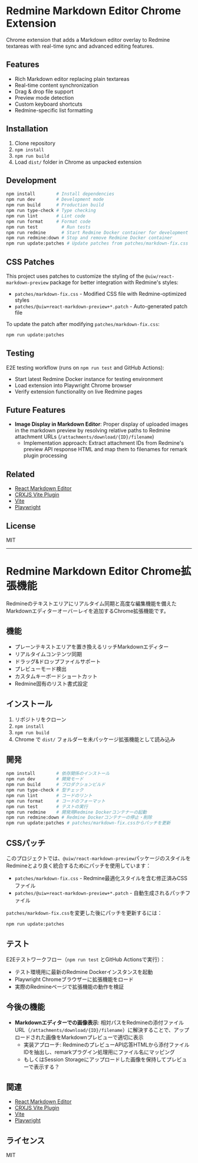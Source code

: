 # Redmine Markdown Editor Chrome Extension

Chrome extension that adds a Markdown editor overlay to Redmine textareas with real-time sync and advanced editing features.

## Features

- Rich Markdown editor replacing plain textareas
- Real-time content synchronization 
- Drag & drop file support
- Preview mode detection
- Custom keyboard shortcuts
- Redmine-specific list formatting

## Installation

1. Clone repository
2. `npm install`
3. `npm run build`
4. Load `dist/` folder in Chrome as unpacked extension

## Development

```bash
npm install        # Install dependencies
npm run dev        # Development mode
npm run build      # Production build
npm run type-check # Type checking
npm run lint       # Lint code
npm run format     # Format code
npm run test         # Run tests
npm run redmine      # Start Redmine Docker container for development
npm run redmine:down # Stop and remove Redmine Docker container
npm run update:patches # Update patches from patches/markdown-fix.css
```

## CSS Patches

This project uses patches to customize the styling of the `@uiw/react-markdown-preview` package for better integration with Redmine's styles:

- `patches/markdown-fix.css` - Modified CSS file with Redmine-optimized styles
- `patches/@uiw+react-markdown-preview+*.patch` - Auto-generated patch file

To update the patch after modifying `patches/markdown-fix.css`:

```bash
npm run update:patches
```

## Testing

E2E testing workflow (runs on `npm run test` and GitHub Actions):

- Start latest Redmine Docker instance for testing environment
- Load extension into Playwright Chrome browser
- Verify extension functionality on live Redmine pages

## Future Features

- **Image Display in Markdown Editor**: Proper display of uploaded images in the markdown preview by resolving relative paths to Redmine attachment URLs (`/attachments/download/{ID}/filename`)
  - Implementation approach: Extract attachment IDs from Redmine's preview API response HTML and map them to filenames for remark plugin processing

## Related

- [React Markdown Editor](https://github.com/uiwjs/react-markdown-editor)
- [CRXJS Vite Plugin](https://crxjs.dev/vite-plugin)
- [Vite](https://vitejs.dev/)
- [Playwright](https://playwright.dev/)

## License

MIT

---

# Redmine Markdown Editor Chrome拡張機能

Redmineのテキストエリアにリアルタイム同期と高度な編集機能を備えたMarkdownエディターオーバーレイを追加するChrome拡張機能です。

## 機能

- プレーンテキストエリアを置き換えるリッチMarkdownエディター
- リアルタイムコンテンツ同期
- ドラッグ&ドロップファイルサポート
- プレビューモード検出
- カスタムキーボードショートカット
- Redmine固有のリスト書式設定

## インストール

1. リポジトリをクローン
2. `npm install`
3. `npm run build`
4. Chrome で `dist/` フォルダーを未パッケージ拡張機能として読み込み

## 開発

```bash
npm install        # 依存関係のインストール
npm run dev        # 開発モード
npm run build      # プロダクションビルド
npm run type-check # 型チェック
npm run lint       # コードのリント
npm run format     # コードのフォーマット
npm run test       # テストの実行
npm run redmine    # 開発用Redmine Dockerコンテナーの起動
npm run redmine:down # Redmine Dockerコンテナーの停止・削除
npm run update:patches # patches/markdown-fix.cssからパッチを更新
```

## CSSパッチ

このプロジェクトでは、`@uiw/react-markdown-preview`パッケージのスタイルをRedmineとより良く統合するためにパッチを使用しています：

- `patches/markdown-fix.css` - Redmine最適化スタイルを含む修正済みCSSファイル
- `patches/@uiw+react-markdown-preview+*.patch` - 自動生成されるパッチファイル

`patches/markdown-fix.css`を変更した後にパッチを更新するには：

```bash
npm run update:patches
```

## テスト

E2Eテストワークフロー（`npm run test` とGitHub Actionsで実行）：

- テスト環境用に最新のRedmine Dockerインスタンスを起動
- Playwright Chromeブラウザーに拡張機能をロード
- 実際のRedmineページで拡張機能の動作を検証

## 今後の機能

- **Markdownエディターでの画像表示**: 相対パスをRedmineの添付ファイルURL（`/attachments/download/{ID}/filename`）に解決することで、アップロードされた画像をMarkdownプレビューで適切に表示
  - 実装アプローチ: RedmineのプレビューAPI応答HTMLから添付ファイルIDを抽出し、remarkプラグイン処理用にファイル名にマッピング
  - もしくはSession Storageにアップロードした画像を保持してプレビューで表示する？

## 関連

- [React Markdown Editor](https://github.com/uiwjs/react-markdown-editor)
- [CRXJS Vite Plugin](https://crxjs.dev/vite-plugin)
- [Vite](https://vitejs.dev/)
- [Playwright](https://playwright.dev/)

## ライセンス

MIT